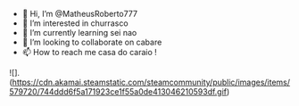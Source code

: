 - 👋 Hi, I’m @MatheusRoberto777
- 👀 I’m interested in churrasco
- 🌱 I’m currently learning sei nao
- 💞️ I’m looking to collaborate on cabare
- 📫 How to reach me casa do caraio
!

![]. (https://cdn.akamai.steamstatic.com/steamcommunity/public/images/items/579720/744ddd6f5a171923ce1f55a0de413046210593df.gif)
